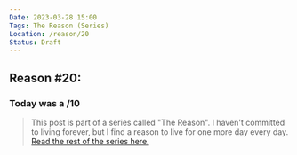 ```yaml
---
Date: 2023-03-28 15:00
Tags: The Reason (Series)
Location: /reason/20
Status: Draft
---
```


## Reason #20:

### Today was a /10

>This post is part of a series called "The Reason". I haven't committed to living forever, but I find a reason to live for one more day every day. [Read the rest of the series here.](/reason/)
